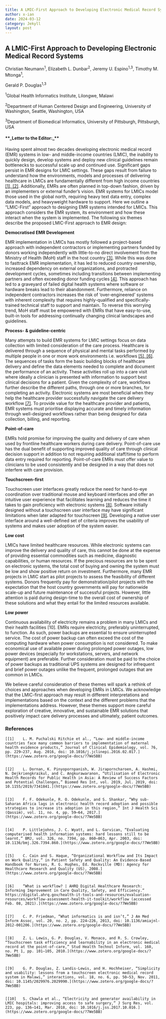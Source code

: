 ```yaml
---
title: A LMIC-First Approach to Developing Electronic Medical Record Systems
author: x-ian
date: 2024-03-12
category: Jekyll
layout: post
---
```


<h2>A LMIC-First Approach to Developing Electronic Medical Record Systems</h2>


Christian Neumann<sup>1</sup>, Elizabeth L. Dunbar<sup>2</sup>, Jeremy U. Espino<sup>1,3</sup>, Timothy M. Mtonga<sup>1</sup>, 

Gerald P. Douglas<sup>1,3</sup>

<sup>1</sup>Global Health Informatics Institute, Lilongwe, Malawi

 <sup>2</sup>Department of Human Centered Design and Engineering, University of Washington, Seattle, Washington, USA 

<sup>3</sup>Department of Biomedical Informatics, University of Pittsburgh, Pittsburgh, USA

<h4>**_Letter to the Editor:_**</h4>


Having spent almost two decades developing electronic medical record (EMR) systems in low- and middle-income countries (LMIC), the inability to quickly design, develop systems and deploy new clinical guidelines remain bottlenecks to successful scale up and continued use. Significant gaps persist in EMR designs for LMIC settings. These gaps result from failure to understand how the environments, models and processes of delivering healthcare in LMICs are fundamentally different from high income countries [[1], [2]](https://www.zotero.org/google-docs/?PYBOwr). Additionally, EMRs are often planned in top-down fashion, driven by an implementers or external funder’s vision. EMR systems for LMICs model those used in the global north, requiring heavy text data entry, complex data models, and heavyweight hardware to support. Here we outline a “LMIC-First” approach to designing EMR systems intended for LMICs. This approach considers the EMR system, its environment and how these interact when the system is implemented. The following six themes describe the proposed LMIC-First approach to EMR design:

**Democratised EMR Development**

EMR implementation in LMICs has mostly followed a project-based approach with independent contractors or implementing partners funded by donors working independently with little-to-no direct involvement from the Ministry of Health (MoH) staff in the host country [[3]](https://www.zotero.org/google-docs/?R7SydB). While this was done to fasttrack EMR implementation, it has led to reduced country ownership, increased dependency on external organizations, and protracted development cycles, sometimes including transitions between implementing partners and often exceeding donor funding cycles [[4]](https://www.zotero.org/google-docs/?FCtJb8). This approach has led to a graveyard of failed digital health systems where software or hardware breaks lead to their abandonment. Furthermore, reliance on independent contractors increases the risk of ‘over-engineered’ systems with inherent complexity that requires highly-qualified and specifically-trained technical staff to support and maintain. To reverse this worrying trend, MoH staff must be empowered with EMRs that have easy-to-use, built-in tools for addressing continually changing clinical landscapes and guidelines.

**Process- & guideline-centric**

Many attempts to build EMR systems for LMIC settings focus on data collection with limited consideration of the care process. Healthcare is delivered through a sequence of physical and mental tasks performed by multiple people in one or more work environments i.e. workflows [[5], [6]](https://www.zotero.org/google-docs/?YDnIQo). The sequences of tasks form the basic building blocks of healthcare delivery and define the data elements needed to complete and document the performance of an activity. These activities roll up into a care visit where ideally a clinician is presented with information to support best clinical decisions for a patient. Given the complexity of care, workflows further describe the different paths, through one or more branches, for completing an activity. Electronic systems are most beneficial when they help the healthcare provider successfully navigate the care delivery workflow [[7]](https://www.zotero.org/google-docs/?749PG6). To provide value for the healthcare provider and patients, EMR systems must prioritise displaying accurate and timely information through well-designed workflows rather than being designed for data collection, billing, and reporting.

**Point-of-care**

EMRs hold promise for improving the quality and delivery of care when used by frontline healthcare workers during care delivery. Point-of-care use has the dual benefit of supporting improved quality of care through clinical decision support in addition to not requiring additional staff/time to perform data entry required for reporting. Point-of-care EMRs must offer value to clinicians to be used consistently and be designed in a way that does not interfere with care provision.

**Touchscreen-first**

Touchscreen user interfaces greatly reduce the need for hand-to-eye coordination over traditional mouse and keyboard interfaces and offer an intuitive user experience that facilitates learning and reduces the time it takes to gain proficiency with electronic systems [[8]](https://www.zotero.org/google-docs/?CAlvCm). Software initially designed without a touchscreen user interface may have significant limitations when later adapted for touchscreen [[9]](https://www.zotero.org/google-docs/?Lte3sO). Developing a native user interface around a well-defined set of criteria improves the usability of systems and makes user adoption of the system easier.

**Low cost**

LMICs have limited healthcare resources. While electronic systems can improve the delivery and quality of care, this cannot be done at the expense of providing essential commodities such as medicine, diagnostic capabilities, or human resources. If the precious resources are to be spent on electronic systems, the total cost of buying and owning the system must be low and show positive return on investment. Furthermore, many EMR projects in LMIC start as pilot projects to assess the feasibility of different systems. Donors frequently pay for demonstration/pilot projects with the expectation that the host country governments will pay for nationwide scale-up and future maintenance of successful projects. However, little attention is paid during design-time to the overall cost of ownership of these solutions and what they entail for the limited resources available.

**Low power**

Continuous availability of electricity remains a problem in many LMICs and their health facilities [10]. EMRs require electricity, preferably uninterrupted, to function. As such, power backups are essential to ensure uninterrupted service. The cost of power backup can often exceed the cost of the computing hardware when power consumption is not considered. To make economical use of available power during prolonged power outages, low power devices (especially for workstations, servers, and network equipment) are preferable. Further consideration must be paid to the choice of power backups as traditional UPS systems are designed for infrequent and brief power outages unlike the frequent, prolonged outages that are common in LMICs.

We believe careful consideration of these themes will spark a rethink of choices and approaches when developing EMRs in LMICs. We acknowledge that the LMIC-first approach may result in different interpretations and implementations based on the context and the different problems that the implementations address. However, these themes support more careful exploration of creative, innovative, and sustainable EMR solutions that positively impact care delivery processes and ultimately, patient outcomes.

<h3>References</h3>



    [[1]	L. M. Puchalski Ritchie et al., “Low- and middle-income countries face many common barriers to implementation of maternal health evidence products,” Journal of Clinical Epidemiology, vol. 76, pp. 229–237, Aug. 2016, doi: 10.1016/j.jclinepi.2016.02.017.](https://www.zotero.org/google-docs/?7We5BB)


    [[2]	L. Dornan, K. Pinyopornpanish, W. Jiraporncharoen, A. Hashmi, N. Dejkriengkraikul, and C. Angkurawaranon, “Utilisation of Electronic Health Records for Public Health in Asia: A Review of Success Factors and Potential Challenges,” Biomed Res Int, vol. 2019, Jul. 2019, doi: 10.1155/2019/7341841.](https://www.zotero.org/google-docs/?7We5BB)


    [[3]	F. F. Odekunle, R. O. Odekunle, and S. Shankar, “Why sub-Saharan Africa lags in electronic health record adoption and possible strategies to increase its adoption in this region,” Int J Health Sci (Qassim), vol. 11, no. 4, pp. 59–64, 2017.](https://www.zotero.org/google-docs/?7We5BB)


    [[4]	P. Littlejohns, J. C. Wyatt, and L. Garvican, “Evaluating computerised health information systems: hard lessons still to be learnt,” BMJ, vol. 326, no. 7394, pp. 860–863, Apr. 2003, doi: 10.1136/bmj.326.7394.860.](https://www.zotero.org/google-docs/?7We5BB)


    [[5]	C. Cain and S. Haque, “Organizational Workflow and Its Impact on Work Quality,” in Patient Safety and Quality: An Evidence-Based Handbook for Nurses, R. G. Hughes, Ed. Rockville (MD): Agency for Healthcare Research and Quality (US), 2008.](https://www.zotero.org/google-docs/?7We5BB)


    [[6]	“What is workflow? | AHRQ Digital Healthcare Research: Informing Improvement in Care Quality, Safety, and Efficiency.” https://digital.ahrq.gov/health-it-tools-and-resources/evaluation-resources/workflow-assessment-health-it-toolkit/workflow (accessed Feb. 08, 2021).](https://www.zotero.org/google-docs/?7We5BB)


    [[7]	C. P. Friedman, “What informatics is and isn’t,” J Am Med Inform Assoc, vol. 20, no. 2, pp. 224–226, 2013, doi: 10.1136/amiajnl-2012-001206.](https://www.zotero.org/google-docs/?7We5BB)


    [[8]	Z. L. Lewis, G. P. Douglas, V. Monaco, and R. S. Crowley, “Touchscreen task efficiency and learnability in an electronic medical record at the point-of-care,” Stud Health Technol Inform, vol. 160, no. Pt 1, pp. 101–105, 2010.](https://www.zotero.org/google-docs/?7We5BB)


    [[9]	G. P. Douglas, Z. Landis-Lewis, and H. Hochheiser, “Simplicity and usability: lessons from a touchscreen electronic medical record system in Malawi,” interactions, vol. 18, no. 6, pp. 50–53, Nov. 2011, doi: 10.1145/2029976.2029990.](https://www.zotero.org/google-docs/?7We5BB)


    [[10]	S. Chawla et al., “Electricity and generator availability in LMIC hospitals: improving access to safe surgery,” J Surg Res, vol. 223, pp. 136–141, Mar. 2018, doi: 10.1016/j.jss.2017.10.016.](https://www.zotero.org/google-docs/?7We5BB)

